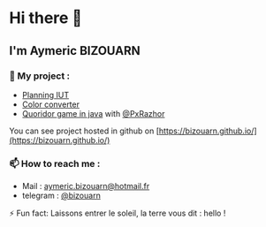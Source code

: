# Hi there 👋
## I'm Aymeric BIZOUARN

### 🔭 My project :  
- [Planning IUT](https://planning.bizouarn.fr/)
- [Color converter](https://bizouarn.github.io/Color-converter-GUI/)
- [Quoridor game in java](https://github.com/bizouarn/Quoridor) with [@PxRazhor](https://github.com/PxRazhor) 

You can see project hosted in github on [https://bizouarn.github.io/](https://bizouarn.github.io/)

### 📫 How to reach me :
- Mail : [aymeric.bizouarn@hotmail.fr](mailto://aymeric.bizouarn@hotmail.fr)
- telegram : [@bizouarn](https://t.me/bizouarn)

⚡ Fun fact: Laissons entrer le soleil, la terre vous dit : hello !


<!--
**bizouarn/bizouarn** is a ✨ _special_ ✨ repository because its `README.md` (this file) appears on your GitHub profile.
-->

<!------------------------
(\_/)
(°_°)
/ > Aymeric Bizouarn 2021 ©
--------------------------!>
